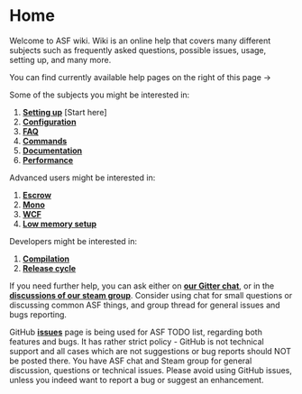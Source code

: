 # Home

Welcome to ASF wiki. Wiki is an online help that covers many different subjects such as frequently asked questions, possible issues, usage, setting up, and many more.

You can find currently available help pages on the right of this page ->

Some of the subjects you might be interested in:

1. **[Setting up](https://github.com/JustArchi/ArchiSteamFarm/wiki/Setting-up)** [Start here]
2. **[Configuration](https://github.com/JustArchi/ArchiSteamFarm/wiki/Configuration)**
3. **[FAQ](https://github.com/JustArchi/ArchiSteamFarm/wiki/FAQ)**
4. **[Commands](https://github.com/JustArchi/ArchiSteamFarm/wiki/Commands)**
5. **[Documentation](https://github.com/JustArchi/ArchiSteamFarm/wiki/Documentation)**
6. **[Performance](https://github.com/JustArchi/ArchiSteamFarm/wiki/Performance)**

Advanced users might be interested in:

1. **[Escrow](https://github.com/JustArchi/ArchiSteamFarm/wiki/Escrow)**
2. **[Mono](https://github.com/JustArchi/ArchiSteamFarm/wiki/Mono)**
3. **[WCF](https://github.com/JustArchi/ArchiSteamFarm/wiki/WCF)**
4. **[Low memory setup](https://github.com/JustArchi/ArchiSteamFarm/wiki/Low-memory-setup)**

Developers might be interested in:

1. **[Compilation](https://github.com/JustArchi/ArchiSteamFarm/wiki/Compilation)**
2. **[Release cycle](https://github.com/JustArchi/ArchiSteamFarm/wiki/Release-cycle)**

If you need further help, you can ask either on **[our Gitter chat](https://gitter.im/JustArchi/ArchiSteamFarm)**, or in the **[discussions of our steam group](http://steamcommunity.com/groups/ascfarm/discussions/1/)**. Consider using chat for small questions or discussing common ASF things, and group thread for general issues and bugs reporting.

GitHub **[issues](https://github.com/JustArchi/ArchiSteamFarm/issues)** page is being used for ASF TODO list, regarding both features and bugs. It has rather strict policy - GitHub is not technical support and all cases which are not suggestions or bug reports should NOT be posted there. You have ASF chat and Steam group for general discussion, questions or technical issues. Please avoid using GitHub issues, unless you indeed want to report a bug or suggest an enhancement.